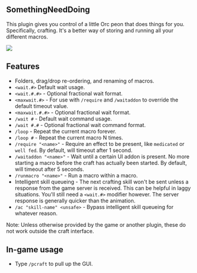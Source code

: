 ## SomethingNeedDoing

This plugin gives you control of a little Orc peon that does things for you. 
Specifically, crafting. 
It's a better way of storing and running all your different macros.

![](https://github.com/daemitus/SomethingNeedDoing/raw/master/res/game.png)

## Features
- Folders, drag/drop re-ordering, and renaming of macros.
- `<wait.#>` Default wait usage.
- `<wait.#.#>` - Optional fractional wait format.
- `<maxwait.#>` - For use with `/require` and `/waitaddon` to override the default timeout value.
- `<maxwait.#.#>` - Optional fractional wait format.
- `/wait #` - Default wait command usage.
- `/wait #.#` - Optional fractional wait command format.
- `/loop` - Repeat the current macro forever.
- `/loop #` - Repeat the current macro N times.
- `/require "<name>"` - Require an effect to be present, like `medicated` or `well fed`. By default, will timeout after 1 second.
- `/waitaddon "<name>"` - Wait until a certain UI addon is present. No more starting a macro before the craft has actually been started. By default, will timeout after 5 seconds.
- `/runmacro "<name>"` - Run a macro within a macro.
- Intelligent skill queueing - The next crafting skill won't be sent unless a response from the game server is received. This can be helpful in laggy situations. You'll still need a `<wait.#>` modifier however. The server response is generally quicker than the animation.
- `/ac "skill-name" <unsafe>` - Bypass intelligent skill queueing for whatever reason.

Note: Unless otherwise provided by the game or another plugin, these do not work outside the craft interface.

## In-game usage
* Type `/pcraft` to pull up the GUI.

